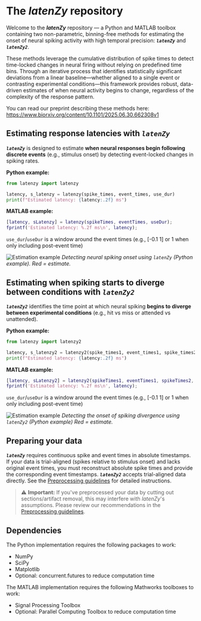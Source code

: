 # The *latenZy* repository

Welcome to the ***latenZy*** repository — a Python and MATLAB toolbox containing two non-parametric, binning-free methods for estimating the onset of neural spiking activity with high temporal precision: ***`latenZy`*** and ***`latenZy2`***. 

These methods leverage the cumulative distribution of spike times to detect time-locked changes in neural firing without relying on predefined time bins. Through an iterative process that identifies statistically significant deviations from a linear baseline—whether aligned to a single event or contrasting experimental conditions—this framework provides robust, data-driven estimates of when neural activity begins to change, regardless of the complexity of the response pattern.

You can read our preprint describing these methods here: https://www.biorxiv.org/content/10.1101/2025.06.30.662308v1


## Estimating response latencies with ***`latenZy`***
***`latenZy`*** is designed to estimate **when neural responses begin following discrete events** (e.g., stimulus onset) by detecting event-locked changes in spiking rates. 


**Python example:**
```python
from latenzy import latenzy

latency, s_latenzy = latenzy(spike_times, event_times, use_dur)
print(f"Estimated latency: {latency:.2f} ms")
```

**MATLAB example:**
```matlab
[latency, sLatenzy] = latenzy(spikeTimes, eventTimes, useDur);
fprintf('Estimated latency: %.2f ms\n', latency);
```

`use_dur`/`useDur` is a window around the event times (e.g., [-0.1 1] or 1 when only including post-event time)

![Estimation example](python/latenzy_ex.png)
*Detecting neural spiking onset using `latenZy` (Python example). Red = estimate.*


## Estimating when spiking starts to diverge between conditions with ***`latenZy2`***
***`latenZy2`*** identifies the time point at which neural spiking **begins to diverge between experimental conditions** (e.g., hit vs miss or attended vs unattended).
  
**Python example:**
```python
from latenzy import latenzy2

latency, s_latenzy2 = latenzy2(spike_times1, event_times1, spike_times2, event_times2, use_dur)
print(f"Estimated latency: {latency:.2f} ms")
```

**MATLAB example:**
```matlab
[latency, sLatenzy2] = latenzy2(spikeTimes1, eventTimes1, spikeTimes2, eventTimes2, useDur);
fprintf('Estimated latency: %.2f ms\n', latency);
```

`use_dur`/`useDur` is a window around the event times (e.g., [-0.1 1] or 1 when only including post-event time)

![Estimation example](python/latenzy2_ex.png)
*Detecting the onset of spiking divergence using `latenZy2` (Python example) Red = estimate.*

## Preparing your data
***`latenZy`*** requires continuous spike and event times in absolute timestamps. If your data is trial-aligned (spikes relative to stimulus onset) and lacks original event times, you must reconstruct absolute spike times and provide the corresponding event timestamps. ***`latenZy2`*** accepts trial-aligned data directly. See the [Preprocessing guidelines](./data_preparation.md) for detailed instructions. 

> ⚠️ **Important:** If you've preprocessed your data by cutting out sections/artifact removal, this may interfere with *latenZy*'s assumptions. Please review our recommendations in the [Preprocessing guidelines](./data_preparation.md).

## Dependencies
The Python implementation requires the following packages to work:
- NumPy
- SciPy
- Matplotlib
- Optional: concurrent.futures to reduce computation time

The MATLAB implementation requires the following Mathworks toolboxes to work:
- Signal Processing Toolbox
- Optional: Parallel Computing Toolbox to reduce computation time

